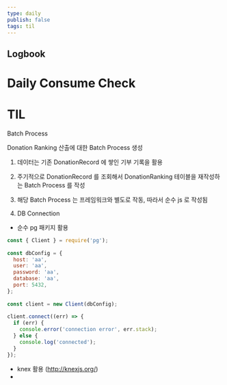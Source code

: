 ```yaml
---
type: daily
publish: false
tags: til
---
```


## Logbook



# Daily Consume Check



# TIL

Batch Process

Donation Ranking 산출에 대한 Batch Process 생성

1. 데이터는 기존 DonationRecord 에 쌓인 기부 기록을 활용
2. 주기적으로 DonationRecord 를 조회해서 DonationRanking 테이블을 재작성하는 Batch Process 를 작성
3. 해당 Batch Process 는 프레임워크와 별도로 작동, 따라서 순수 js 로 작성됨


1. DB Connection

- 순수 pg 패키지 활용
```js
const { Client } = require('pg');  
  
const dbConfig = {  
  host: 'aa',
  user: 'aa',  
  password: 'aa',  
  database: 'aa',  
  port: 5432,  
};  
  
const client = new Client(dbConfig);  
  
client.connect((err) => {  
  if (err) {  
    console.error('connection error', err.stack);  
  } else {  
    console.log('connected');  
  }  
});
```


- knex 활용 (http://knexjs.org/)
- 

